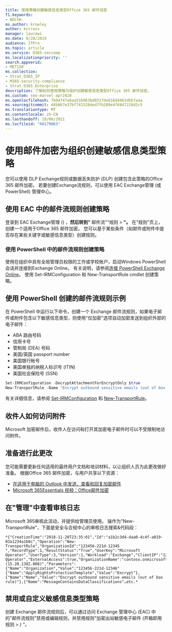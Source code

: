 ```yaml
---
title: 使用策略创建敏感信息类型Office 365 邮件加密
f1.keywords:
- NOCSH
ms.author: krowley
author: kccross
manager: laurawi
ms.date: 8/28/2019
audience: ITPro
ms.topic: article
ms.service: O365-seccomp
ms.localizationpriority: ''
search.appverid:
- MET150
ms.collection:
- Strat_O365_IP
- M365-security-compliance
- Strat_O365_Enterprise
description: 了解如何使用策略为组织创建敏感信息类型Office 365 邮件加密。
ms.custom: seo-marvel-apr2020
ms.openlocfilehash: 7b04747a6aa51b963bd031fde616d4463dbb7aaa
ms.sourcegitcommit: d4b867e37bf741528ded7fb289e4f6847228d2c5
ms.translationtype: MT
ms.contentlocale: zh-CN
ms.lasthandoff: 10/06/2021
ms.locfileid: "60179063"
---
```

# <a name="create-a-sensitive-information-type-policy-for-your-organization-using-message-encryption"></a>使用邮件加密为组织创建敏感信息类型策略

您可以使用 DLP Exchange规则或数据丢失防护 (DLP) 创建包含此策略的Office 365 邮件加密。 若要创建Exchange流规则，可以使用 EAC Exchange管理 (或 PowerShell) 管理中心。

## <a name="to-create-the-policy-by-using-mail-flow-rules-in-the-eac"></a>使用 EAC 中的邮件流规则创建策略

登录到 EAC Exchange管理 () ，**然后转到"** 邮件流""规则  >  **"。** 在"规则"页上，创建一个适用于Office 365 邮件加密。 您可以基于某些条件（如邮件或附件中是否存在某些关键字或敏感信息类型）创建规则。

### <a name="to-create-the-policy-by-using-mail-flow-rules-in-powershell"></a>使用 PowerShell 中的邮件流规则创建策略

使用在组织中具有全局管理员权限的工作或学校帐户，启动Windows PowerShell会话并连接到Exchange Online。 有关说明，请参阅[连接 PowerShell Exchange Online](/powershell/exchange/connect-to-exchange-online-powershell)。 使用 Set-IRMConfiguration 和 New-TransportRule cmdlet 创建策略。

## <a name="example-mail-flow-rule-created-with-powershell"></a>使用 PowerShell 创建的邮件流规则示例

在 PowerShell 中运行以下命令，创建一个 Exchange 邮件流规则，如果电子邮件或附件包含以下敏感信息类型，则使用"仅加密"选项自动加密发送到组织外部的电子邮件：

- ABA 路由号码
- 信用卡号
- 管制局 (DEA) 号码
- 美国/英国 passport number
- 美国银行帐号
- 美国单独的纳税人标识号 (ITIN)
- 美国社会保险号 (SSN)

```powershell
Set-IRMConfiguration -DecryptAttachmentForEncryptOnly $true
New-TransportRule -Name "Encrypt outbound sensitive emails (out of box rule)" -SentToScope  NotInOrganization  -ApplyRightsProtectionTemplate "Encrypt" -MessageContainsDataClassifications @(@{Name="ABA Routing Number"; minCount="1"},@{Name="Credit Card Number"; minCount="1"},@{Name="Drug Enforcement Agency (DEA) Number"; minCount="1"},@{Name="U.S. / U.K. Passport Number"; minCount="1"},@{Name="U.S. Bank Account Number"; minCount="1"},@{Name="U.S. Individual Taxpayer Identification Number (ITIN)"; minCount="1"},@{Name="U.S. Social Security Number (SSN)"; minCount="1"}) -SenderNotificationType "NotifyOnly"
```

有关详细信息，请参阅 [Set-IRMConfiguration](/powershell/module/exchange/set-irmconfiguration) 和 [New-TransportRule](/powershell/module/exchange/new-transportrule)。

## <a name="how-recipients-access-attachments"></a>收件人如何访问附件

Microsoft 加密邮件后，收件人在访问和打开其加密电子邮件时可以不受限制地访问附件。

## <a name="to-prepare-for-this-change"></a>准备进行此更改

您可能需要更新任何适用的最终用户文档和培训材料，以让组织人员为此更改做好准备。 根据Office 365 邮件加密，与用户共享以下资源：

- [在适用于电脑的 Outlook 中发送、查看和回复加密邮件](https://support.microsoft.com/en-us/office/send-view-and-reply-to-encrypted-messages-in-outlook-for-pc-eaa43495-9bbb-4fca-922a-df90dee51980)
- [Microsoft 365Essentials 视频：Office邮件加密](https://youtu.be/CQR0cG_iEUc)

## <a name="view-these-changes-in-the-audit-log"></a>在"管理"中查看审核日志

Microsoft 365审核此活动，并提供给管理员使用。 操作为"New-TransportRule"，下面是安全与合规中心的审核日志搜索&代码段：

```text
*{"CreationTime":"2018-11-28T23:35:01","Id":"a1b2c3d4-daa0-4c4f-a019-03a1234a1b0c","Operation":"New-TransportRule","OrganizationId":"123456-221d-12345 ","RecordType":1,"ResultStatus":"True","UserKey":"Microsoft Operator","UserType":3,"Version":1,"Workload":"Exchange","ClientIP":"123.456.147.68:17584","ObjectId":"","UserId":"Microsoft Operator","ExternalAccess":true,"OrganizationName":"contoso.onmicrosoft.com","OriginatingServer":"CY4PR13MBXXXX (15.20.1382.008)","Parameters": {"Name":"Organization","Value":"123456-221d-12346"{"Name":"ApplyRightsProtectionTemplate","Value":"Encrypt"},{"Name":"Name","Value":"Encrypt outbound sensitive emails (out of box rule)"},{"Name":"MessageContainsDataClassifications"…etc.*
```

## <a name="to-disable-or-customize-the-sensitive-information-types-policy"></a>禁用或自定义敏感信息类型策略

创建 Exchange 邮件流规则后，可以通过访问 Exchange 管理中心 [](/exchange/security-and-compliance/mail-flow-rules/manage-mail-flow-rules#enable-or-disable-a-mail-flow-rule) (EAC) 中的"邮件流规则"禁用或编辑规则，并禁用规则"加密出站敏感电子邮件 (开箱即用规则  >  *) "。*